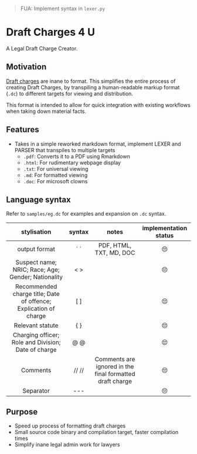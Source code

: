 > FUA: Implement syntax in `lexer.py`

# Draft Charges 4 U

A Legal Draft Charge Creator.

## Motivation

[Draft charges](https://mustsharenews.com/wp-content/uploads/2018/12/TOC-Charge-Sheet.jpg) are inane to format. This simplifies the entire process of creating Draft Charges, by transpiling a human-readable markup format (`.dc`) to different targets for viewing and distribution.

This format is intended to allow for quick integration with existing workflows when taking down material facts.

## Features

* Takes in a simple reworked markdown format, implement LEXER and PARSER that transpiles to multiple targets
	* `.pdf`: Converts it to a PDF using Rmarkdown
	* `.html`: For rudimentary webpage display
	* `.txt`: For universal viewing
	* `.md`: For formatted viewing
	* `.doc`: For microsoft clowns

## Language syntax

Refer to `samples/eg.dc` for examples and expansion on `.dc` syntax.

| **stylisation** | **syntax** | **notes** | **implementation status** |
| :---: | :---: | :---: | :---: |
| output format | \` ` | PDF, HTML, TXT, MD, DOC | 😔 |
| Suspect name; NRIC; Race; Age; Gender; Nationality | < > | | 😔 |
| Recommended charge title; Date of offence; Explication of charge | [ ] | | 😔 |
| Relevant statute | { } | | 😔 |
| Charging officer; Role and Division; Date of charge | @ @ | | 😔 |
| Comments | // // | Comments are ignored in the final formatted draft charge | 😔 |
| Separator | --- | | 😔 |

## Purpose

* Speed up process of formatting draft charges
* Small source code binary and compilation target, faster compilation times
* Simplify inane legal admin work for lawyers
